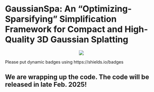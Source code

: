 # GaussianSpa: An “Optimizing-Sparsifying” Simplification Framework for Compact and High-Quality 3D Gaussian Splatting
<p align="center">
<a href="https://gaussianspa.github.io/"><img src="https://img.shields.io/badge/Project-Page-048C3D"></a>
</p>
Please put dynamic badges using https://shields.io/badges

## We are wrapping up the code. The code will be released in late Feb. 2025!

